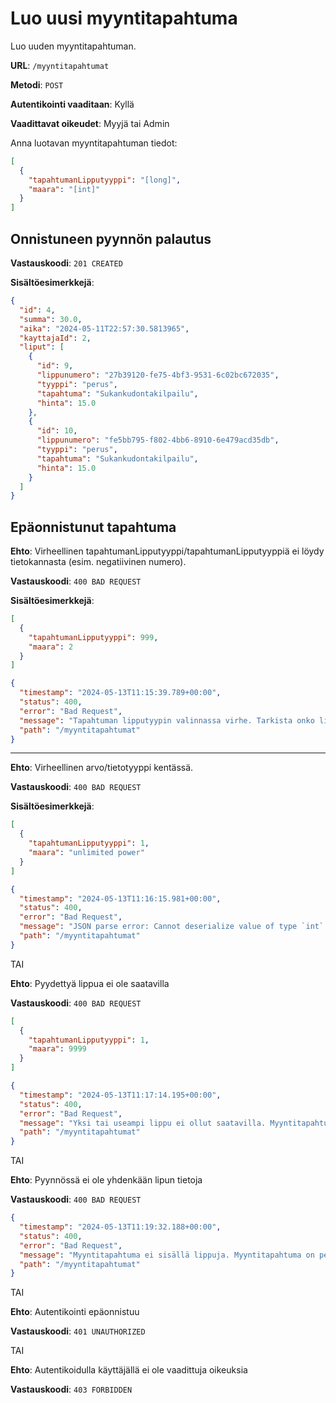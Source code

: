 # Luo uusi myyntitapahtuma

Luo uuden myyntitapahtuman.

**URL**: `/myyntitapahtumat`

**Metodi**: `POST`

**Autentikointi vaaditaan**: Kyllä

**Vaadittavat oikeudet**: Myyjä tai Admin

Anna luotavan myyntitapahtuman tiedot:

```json
[
  {
    "tapahtumanLipputyyppi": "[long]",
    "maara": "[int]"
  }
]
```

## Onnistuneen pyynnön palautus

**Vastauskoodi**: `201 CREATED`

**Sisältöesimerkkejä**:

```json
{
  "id": 4,
  "summa": 30.0,
  "aika": "2024-05-11T22:57:30.5813965",
  "kayttajaId": 2,
  "liput": [
    {
      "id": 9,
      "lippunumero": "27b39120-fe75-4bf3-9531-6c02bc672035",
      "tyyppi": "perus",
      "tapahtuma": "Sukankudontakilpailu",
      "hinta": 15.0
    },
    {
      "id": 10,
      "lippunumero": "fe5bb795-f802-4bb6-8910-6e479acd35db",
      "tyyppi": "perus",
      "tapahtuma": "Sukankudontakilpailu",
      "hinta": 15.0
    }
  ]
}
```

## Epäonnistunut tapahtuma

**Ehto**: Virheellinen tapahtumanLipputyyppi/tapahtumanLipputyyppiä ei löydy tietokannasta (esim. negatiivinen numero).

**Vastauskoodi**: `400 BAD REQUEST`

**Sisältöesimerkkejä**:

```json
[
  {
    "tapahtumanLipputyyppi": 999,
    "maara": 2
  }
]
```

```json
{
  "timestamp": "2024-05-13T11:15:39.789+00:00",
  "status": 400,
  "error": "Bad Request",
  "message": "Tapahtuman lipputyypin valinnassa virhe. Tarkista onko lipputyyppiä valitulla id:llä olemassa GET /tapahtumanlipputyypit - Myyntitapahtuma on peruttu.",
  "path": "/myyntitapahtumat"
}
```

---

**Ehto**: Virheellinen arvo/tietotyyppi kentässä.

**Vastauskoodi**: `400 BAD REQUEST`

**Sisältöesimerkkejä**:

```json
[
  {
    "tapahtumanLipputyyppi": 1,
    "maara": "unlimited power"
  }
]
```

```json
{
  "timestamp": "2024-05-13T11:16:15.981+00:00",
  "status": 400,
  "error": "Bad Request",
  "message": "JSON parse error: Cannot deserialize value of type `int` from String \"unlimited power\": not a valid `int` value",
  "path": "/myyntitapahtumat"
}
```

TAI

**Ehto**: Pyydettyä lippua ei ole saatavilla

**Vastauskoodi**: `400 BAD REQUEST`

```json
[
  {
    "tapahtumanLipputyyppi": 1,
    "maara": 9999
  }
]
```

```json
{
  "timestamp": "2024-05-13T11:17:14.195+00:00",
  "status": 400,
  "error": "Bad Request",
  "message": "Yksi tai useampi lippu ei ollut saatavilla. Myyntitapahtuma on peruttu.",
  "path": "/myyntitapahtumat"
}
```

TAI

**Ehto**: Pyynnössä ei ole yhdenkään lipun tietoja

**Vastauskoodi**: `400 BAD REQUEST`

```json
{
  "timestamp": "2024-05-13T11:19:32.188+00:00",
  "status": 400,
  "error": "Bad Request",
  "message": "Myyntitapahtuma ei sisällä lippuja. Myyntitapahtuma on peruttu",
  "path": "/myyntitapahtumat"
}
```

TAI

**Ehto**: Autentikointi epäonnistuu

**Vastauskoodi**: `401 UNAUTHORIZED`

TAI

**Ehto**: Autentikoidulla käyttäjällä ei ole vaadittuja oikeuksia

**Vastauskoodi**: `403 FORBIDDEN`
